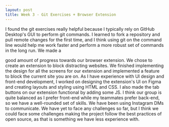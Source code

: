 ```yaml
---
layout: post
title: Week 3 - Git Exercises + Browser Extension
---
```


I found the git exercises really helpful because I typically rely on GitHub Desktop's GUI to perform git commands. I learned to fork a repository and pull remote changes for the first time, and I think using git on the command line would help me work faster and perform a more robust set of commands in the long run. We made a 
<!--more-->
good amount of progress towards our browser extension. We chose to create an extension to block distracting websites. We finished implementing the design for all the screens for our extension and implemented a feature to block the current site you are on. As I have experience with UI design and front-end development, I worked on designing the extension's UI on Figma and creating layouts and styling using HTML and CSS. I also made the tab buttons on our extension functional by adding some JS. I think our group is quite balanced as I prefer front-end while my teammates prefer back-end, so we have a well-rounded set of skills. We have been using Instagram DMs to communicate. We have yet to face any challenges so far, but I think we could face some challenges making the project follow the best practices of open source, as that is something we have less experience with.